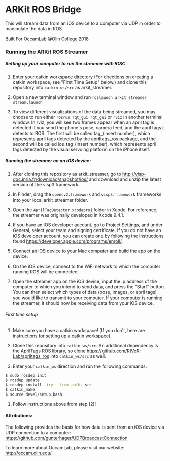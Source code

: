 # ARKit ROS Bridge

This will stream data from an iOS device to a computer via UDP in order to manipulate the data in ROS.

Built For OccamLab @Olin College 2018

### Running the ARKit ROS Streamer

##### Setting up your computer to run the streamer with ROS:

1. Enter your catkin workspace directory (For directions on creating a catkin workspace, see "First Time Setup" below.) and clone this repository into `catkin_ws/src` as arkit_streamer.

2. Open a new terminal window and run `roslaunch arkit_streamer stream.launch`

3. To view different visualizations of the data being streamed, you may choose to run either `rosrun rqt_gui rqt_gui` or `rviz` in another terminal window. In rviz, you will see two frames appear when an april tag is detected if you send the phone's pose, camera feed, and the april tags it detects to ROS. The first will be called tag_(insert number), which represents april tags detected by the apriltags_ros package, and the second will be called ios_tag_(insert number), which represents april tags detected by the visual servoing platform on the iPhone itself.

##### Running the streamer on an iOS device:

1. After cloning this repository as arkit_streamer, go to http://visp-doc.inria.fr/download/snapshot/ios/ and download and unzip the latest version of the visp3 framework.

2. In Finder, drag the `opencv2.framework` and `visp3.framework` frameworks into your local arkit_streamer folder.

3. Open the `AprilTagDetector.xcodeproj` folder in Xcode. For reference, the streamer was originally developed in Xcode 9.4.1.

4. If you have an iOS developer account, go to Project Settings, and under General, select your team and signing certificate. If you do not have an iOS developer account, you can create one by following the instructions found https://developer.apple.com/programs/enroll/.

5. Connect an iOS device to your Mac computer and build the app on the device.

6. On the iOS device, connect to the WiFi network to which the computer running ROS will be connected.

7. Open the streamer app on the iOS device, input the ip address of the computer to which you intend to send data, and press the "Start" button. You can then select which types of data (pose, images, or april tags) you would like to transmit to your computer. If your computer is running the streamer, it should now be receiving data from your iOS device.

###### First time setup

1. Make sure you have a catkin workspace! (If you don't, here are [instructions for setting up a catkin workspace](http://wiki.ros.org/catkin/Tutorials/create_a_workspace)).

2. Clone this repository into `catkin_ws/src`. An additional dependency is the AprilTags ROS library, so clone https://github.com/RIVeR-Lab/apriltags_ros into `catkin_ws/src` as well.

3. Enter your `catkin_ws` direction and run the following commands:

```bash
$ sudo rosdep init
$ rosdep update
$ rosdep install -iry --from-paths src
$ catkin_make
$ source devel/setup.bash
```

1. Follow instructions above from step (2)!


#### Attributions:
The following provides the basis for how data is sent from an iOS device via UDP connection to a computer:
https://github.com/gunterhager/UDPBroadcastConnection

To learn more about OccamLab, please visit our website: http://occam.olin.edu/.
